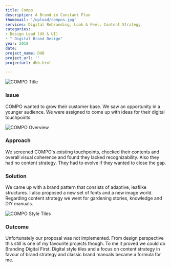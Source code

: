 ```yaml
---
title: Compo
description: A Brand in Constant Flux
thumbnail: '/upload/compos.jpg'
services: Digital Rebranding, Look & Feel, Content Strategy
categories:
- Design Lead (UX & UI)
- " Digital Brand Design"
year: 2018
date: 
project_name: DHB
project_url: ''
projecturl: dhb.html

---
```

![COMPO Title](/upload/compo_image_1-2.jpg "COMPO Title")

### Issue

<p class="einleser">COMPO wanted to grow their customer base. We saw an opportunity in a younger audience. We were assigned to come up with ideas for their digital touchpoints.</p>

<SingleProjectHeader :services="$page.frontmatter.services" :year="$page.frontmatter.year.toString()" :categories="$page.frontmatter.categories" />

![COMPO Overview](/upload/compo_image_2-1.jpg "COMPO Overview")

### Approach

<p class="einleser">We screened COMPO's existing touchpoints, checked their contents and overall visual coherence and found they lacked recognizability. Also they had no content strategy. They had to evolve if they wanted to close the gap.</p>

### Solution

We came up with a brand pattern that consists of adaptive, leaflike structures. I also proposed a new set of fonts and a new image world. Regarding content strategy we went for gardening stories, knowledge and DIY manuals.

![COMPO Style Tiles](/upload/compo_image_3.jpg "COMPO Style Tiles")

### Outcome

Unfortunately our proposal was not implemented. From design perspective this still is one of my favourite projects though. To me it proved we could do Branding Digital First. Digital style tiles and a focus on content strategy in favour of brand strategy and classic brand manuals became a formula for me.
